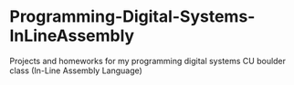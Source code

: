 # Programming-Digital-Systems-InLineAssembly
Projects and homeworks for my programming digital systems CU boulder class (In-Line Assembly Language)
